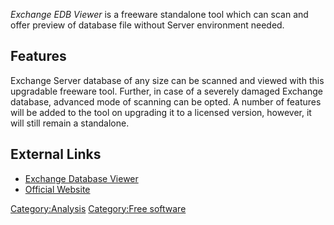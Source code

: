 *Exchange EDB Viewer* is a freeware standalone tool which can scan and
offer preview of database file without Server environment needed.

## Features

Exchange Server database of any size can be scanned and viewed with this
upgradable freeware tool. Further, in case of a severely damaged
Exchange database, advanced mode of scanning can be opted. A number of
features will be added to the tool on upgrading it to a licensed
version, however, it will still remain a standalone.

## External Links

- [Exchange Database
  Viewer](http://www.systoolsgroup.com/exchange-edb-viewer.html)
- [Official Website](http://www.systoolsgroup.com/)

[Category:Analysis](Category:Analysis "wikilink") [Category:Free
software](Category:Free_software "wikilink")